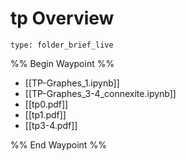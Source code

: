 # tp Overview
 
```ccard
type: folder_brief_live
```
 
%% Begin Waypoint %%
- [[TP-Graphes_1.ipynb]]
- [[TP-Graphes_3-4_connexite.ipynb]]
- [[tp0.pdf]]
- [[tp1.pdf]]
- [[tp3-4.pdf]]

%% End Waypoint %%